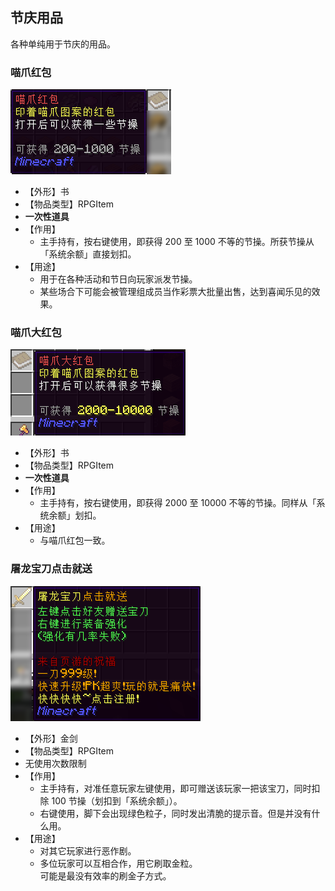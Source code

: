 ## 节庆用品

各种单纯用于节庆的用品。

### 喵爪红包

![喵爪红包](../../../assets/images/legacy/items/festival/喵爪红包.png)

* 【外形】书
* 【物品类型】RPGItem
* **一次性道具**
* 【作用】
  * 主手持有，按右键使用，即获得 200 至 1000 不等的节操。所获节操从「系统余额」直接划扣。
* 【用途】
  * 用于在各种活动和节日向玩家派发节操。
  * 某些场合下可能会被管理组成员当作彩票大批量出售，达到喜闻乐见的效果。

### 喵爪大红包

![喵爪大红包](../../../assets/images/legacy/items/festival/喵爪大红包.png)

* 【外形】书
* 【物品类型】RPGItem
* **一次性道具**
* 【作用】
  * 主手持有，按右键使用，即获得 2000 至 10000 不等的节操。同样从「系统余额」划扣。
* 【用途】
  * 与喵爪红包一致。

### 屠龙宝刀点击就送

![屠龙宝刀点击就送](../../../assets/images/legacy/items/festival/屠龙宝刀点击就送.png)

* 【外形】金剑
* 【物品类型】RPGItem
* 无使用次数限制
* 【作用】
  * 主手持有，对准任意玩家左键使用，即可赠送该玩家一把该宝刀，同时扣除 100 节操（划扣到「系统余额」）。
  * 右键使用，脚下会出现绿色粒子，同时发出清脆的提示音。<span class="nw-spoiler">但是并没有什么用。</span>
* 【用途】
  * 对其它玩家进行恶作剧。
  * 多位玩家可以互相合作，用它刷取金粒。<br><span class="nw-spoiler">可能是最没有效率的刷金子方式。</span>
